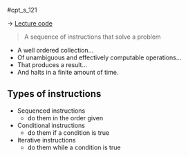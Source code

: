 #cpt_s_121

-> [Lecture code](https://github.com/mathletedev/cpt_s/blob/main/121/lectures/2023-08-25)

> A sequence of instructions that solve a problem

- A well ordered collection...
- Of unambiguous and effectively computable operations...
- That produces a result...
- And halts in a finite amount of time.

## Types of instructions

- Sequenced instructions
	- do them in the order given
- Conditional instructions
	- do them if a condition is true
- Iterative instructions
	- do them while a condition is true